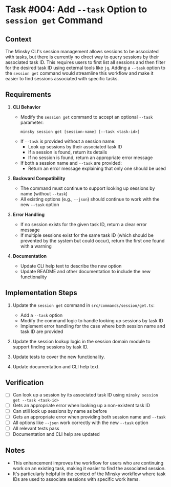 # Task #004: Add `--task` Option to `session get` Command

## Context

The Minsky CLI's session management allows sessions to be associated with tasks, but there is currently no direct way to query sessions by their associated task ID. This requires users to first list all sessions and then filter for the desired task ID using external tools like `jq`. Adding a `--task` option to the `session get` command would streamline this workflow and make it easier to find sessions associated with specific tasks.

## Requirements

1. **CLI Behavior**
   - Modify the `session get` command to accept an optional `--task` parameter:
     ```
     minsky session get [session-name] [--task <task-id>]
     ```
   - If `--task` is provided without a session name:
     - Look up sessions by their associated task ID
     - If a session is found, return its details
     - If no session is found, return an appropriate error message
   - If both a session name and `--task` are provided:
     - Return an error message explaining that only one should be used

2. **Backward Compatibility**
   - The command must continue to support looking up sessions by name (without `--task`)
   - All existing options (e.g., `--json`) should continue to work with the new `--task` option

3. **Error Handling**
   - If no session exists for the given task ID, return a clear error message
   - If multiple sessions exist for the same task ID (which should be prevented by the system but could occur), return the first one found with a warning

4. **Documentation**
   - Update CLI help text to describe the new option
   - Update README and other documentation to include the new functionality

## Implementation Steps

1. Update the `session get` command in `src/commands/session/get.ts`:
   - Add a `--task` option
   - Modify the command logic to handle looking up sessions by task ID
   - Implement error handling for the case where both session name and task ID are provided

2. Update the session lookup logic in the session domain module to support finding sessions by task ID.

3. Update tests to cover the new functionality.

4. Update documentation and CLI help text.

## Verification

- [ ] Can look up a session by its associated task ID using `minsky session get --task <task-id>`
- [ ] Gets an appropriate error when looking up a non-existent task ID
- [ ] Can still look up sessions by name as before
- [ ] Gets an appropriate error when providing both session name and `--task`
- [ ] All options like `--json` work correctly with the new `--task` option
- [ ] All relevant tests pass
- [ ] Documentation and CLI help are updated

## Notes

- This enhancement improves the workflow for users who are continuing work on an existing task, making it easier to find the associated session.
- It's particularly helpful in the context of the Minsky workflow where task IDs are used to associate sessions with specific work items. 

